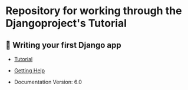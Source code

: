 # Repository for working through the Djangoproject's  Tutorial

## :green_book: Writing your first Django app
- [Tutorial](https://docs.djangoproject.com/en/6.0/intro/tutorial01/)

- [Getting Help](https://docs.djangoproject.com/en/6.0/faq/help/)

- Documentation Version: 6.0